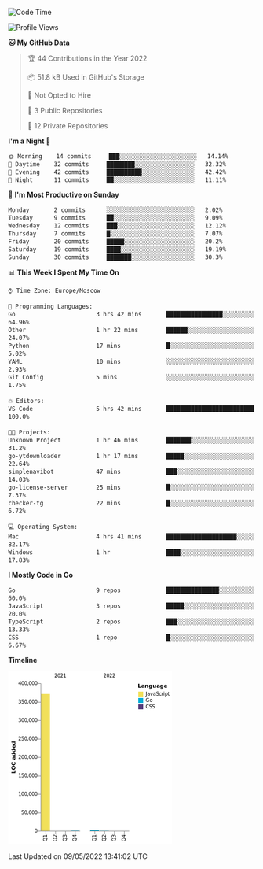 <!--START_SECTION:waka-->
![Code Time](http://img.shields.io/badge/Code%20Time-298%20hrs%2021%20mins-blue)

![Profile Views](http://img.shields.io/badge/Profile%20Views-0-blue)

**🐱 My GitHub Data** 

> 🏆 44 Contributions in the Year 2022
 > 
> 📦 51.8 kB Used in GitHub's Storage 
 > 
> 🚫 Not Opted to Hire
 > 
> 📜 3 Public Repositories 
 > 
> 🔑 12 Private Repositories  
 > 
**I'm a Night 🦉** 

```text
🌞 Morning    14 commits     ███░░░░░░░░░░░░░░░░░░░░░░   14.14% 
🌆 Daytime    32 commits     ████████░░░░░░░░░░░░░░░░░   32.32% 
🌃 Evening    42 commits     ██████████░░░░░░░░░░░░░░░   42.42% 
🌙 Night      11 commits     ██░░░░░░░░░░░░░░░░░░░░░░░   11.11%

```
📅 **I'm Most Productive on Sunday** 

```text
Monday       2 commits      ░░░░░░░░░░░░░░░░░░░░░░░░░   2.02% 
Tuesday      9 commits      ██░░░░░░░░░░░░░░░░░░░░░░░   9.09% 
Wednesday    12 commits     ███░░░░░░░░░░░░░░░░░░░░░░   12.12% 
Thursday     7 commits      █░░░░░░░░░░░░░░░░░░░░░░░░   7.07% 
Friday       20 commits     █████░░░░░░░░░░░░░░░░░░░░   20.2% 
Saturday     19 commits     ████░░░░░░░░░░░░░░░░░░░░░   19.19% 
Sunday       30 commits     ███████░░░░░░░░░░░░░░░░░░   30.3%

```


📊 **This Week I Spent My Time On** 

```text
⌚︎ Time Zone: Europe/Moscow

💬 Programming Languages: 
Go                       3 hrs 42 mins       ████████████████░░░░░░░░░   64.96% 
Other                    1 hr 22 mins        ██████░░░░░░░░░░░░░░░░░░░   24.07% 
Python                   17 mins             █░░░░░░░░░░░░░░░░░░░░░░░░   5.02% 
YAML                     10 mins             ░░░░░░░░░░░░░░░░░░░░░░░░░   2.93% 
Git Config               5 mins              ░░░░░░░░░░░░░░░░░░░░░░░░░   1.75%

🔥 Editors: 
VS Code                  5 hrs 42 mins       █████████████████████████   100.0%

🐱‍💻 Projects: 
Unknown Project          1 hr 46 mins        ███████░░░░░░░░░░░░░░░░░░   31.2% 
go-ytdownloader          1 hr 17 mins        █████░░░░░░░░░░░░░░░░░░░░   22.64% 
simplenavibot            47 mins             ███░░░░░░░░░░░░░░░░░░░░░░   14.03% 
go-license-server        25 mins             █░░░░░░░░░░░░░░░░░░░░░░░░   7.37% 
checker-tg               22 mins             █░░░░░░░░░░░░░░░░░░░░░░░░   6.72%

💻 Operating System: 
Mac                      4 hrs 41 mins       ████████████████████░░░░░   82.17% 
Windows                  1 hr                ████░░░░░░░░░░░░░░░░░░░░░   17.83%

```

**I Mostly Code in Go** 

```text
Go                       9 repos             ███████████████░░░░░░░░░░   60.0% 
JavaScript               3 repos             █████░░░░░░░░░░░░░░░░░░░░   20.0% 
TypeScript               2 repos             ███░░░░░░░░░░░░░░░░░░░░░░   13.33% 
CSS                      1 repo              █░░░░░░░░░░░░░░░░░░░░░░░░   6.67%

```


**Timeline**

![Chart not found](https://raw.githubusercontent.com/jeezft/jeezft/main/charts/bar_graph.png) 


 Last Updated on 09/05/2022 13:41:02 UTC
<!--END_SECTION:waka-->
